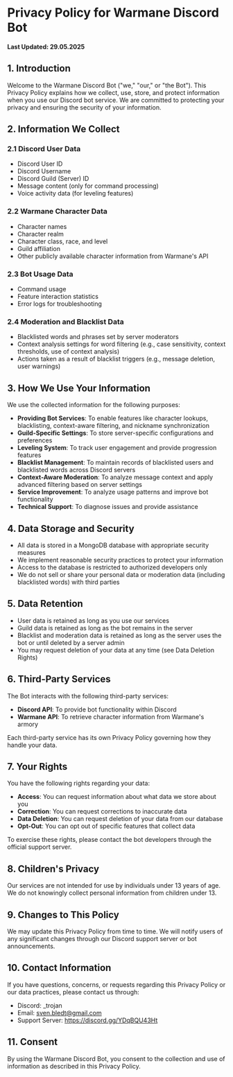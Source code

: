 # Privacy Policy for Warmane Discord Bot

**Last Updated: 29.05.2025**

## 1. Introduction

Welcome to the Warmane Discord Bot ("we," "our," or "the Bot"). This Privacy Policy explains how we collect, use, store, and protect information when you use our Discord bot service. We are committed to protecting your privacy and ensuring the security of your information.

## 2. Information We Collect

### 2.1 Discord User Data
- Discord User ID
- Discord Username
- Discord Guild (Server) ID
- Message content (only for command processing)
- Voice activity data (for leveling features)

### 2.2 Warmane Character Data
- Character names
- Character realm
- Character class, race, and level
- Guild affiliation
- Other publicly available character information from Warmane's API

### 2.3 Bot Usage Data
- Command usage
- Feature interaction statistics
- Error logs for troubleshooting

### 2.4 Moderation and Blacklist Data
- Blacklisted words and phrases set by server moderators
- Context analysis settings for word filtering (e.g., case sensitivity, context thresholds, use of context analysis)
- Actions taken as a result of blacklist triggers (e.g., message deletion, user warnings)

## 3. How We Use Your Information

We use the collected information for the following purposes:

- **Providing Bot Services**: To enable features like character lookups, blacklisting, context-aware filtering, and nickname synchronization
- **Guild-Specific Settings**: To store server-specific configurations and preferences
- **Leveling System**: To track user engagement and provide progression features
- **Blacklist Management**: To maintain records of blacklisted users and blacklisted words across Discord servers
- **Context-Aware Moderation**: To analyze message context and apply advanced filtering based on server settings
- **Service Improvement**: To analyze usage patterns and improve bot functionality
- **Technical Support**: To diagnose issues and provide assistance

## 4. Data Storage and Security

- All data is stored in a MongoDB database with appropriate security measures
- We implement reasonable security practices to protect your information
- Access to the database is restricted to authorized developers only
- We do not sell or share your personal data or moderation data (including blacklisted words) with third parties

## 5. Data Retention

- User data is retained as long as you use our services
- Guild data is retained as long as the bot remains in the server
- Blacklist and moderation data is retained as long as the server uses the bot or until deleted by a server admin
- You may request deletion of your data at any time (see Data Deletion Rights)

## 6. Third-Party Services

The Bot interacts with the following third-party services:

- **Discord API**: To provide bot functionality within Discord
- **Warmane API**: To retrieve character information from Warmane's armory

Each third-party service has its own Privacy Policy governing how they handle your data.

## 7. Your Rights

You have the following rights regarding your data:

- **Access**: You can request information about what data we store about you
- **Correction**: You can request corrections to inaccurate data
- **Data Deletion**: You can request deletion of your data from our database
- **Opt-Out**: You can opt out of specific features that collect data

To exercise these rights, please contact the bot developers through the official support server.

## 8. Children's Privacy

Our services are not intended for use by individuals under 13 years of age. We do not knowingly collect personal information from children under 13.

## 9. Changes to This Policy

We may update this Privacy Policy from time to time. We will notify users of any significant changes through our Discord support server or bot announcements.

## 10. Contact Information

If you have questions, concerns, or requests regarding this Privacy Policy or our data practices, please contact us through:

- Discord: _trojan
- Email: sven.bledt@gmail.com
- Support Server: https://discord.gg/YDqBQU43Ht

## 11. Consent

By using the Warmane Discord Bot, you consent to the collection and use of information as described in this Privacy Policy. 